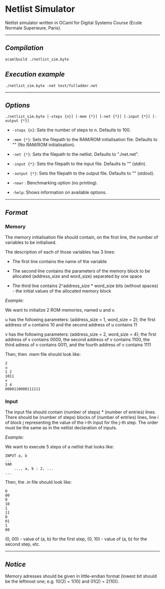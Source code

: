 # **Netlist Simulator** #

Netlist simulator written in OCaml for Digital Systems Course (Ecole Normale Superieure, Paris). 

---
## *Compilation* ##

`ocamlbuild ./netlist_sim.byte`

## *Execution example* ##

`./netlist_sim.byte -net test/fulladder.net`

---
## *Options* ##

`./netlist_sim.byte [-steps {n}] [-mem {*}] [-net {*}] [-input {*}] [-output {*}]`

- `-steps {n}`: Sets the number of steps to n. Defaults to 100.

- `-mem {*}`: Sets the filepath to the RAM/ROM initialisation file. Defaults to "" (No RAM/ROM initialisation).

- `-net {*}`: Sets the filepath to the netlist. Defaults to "./net.net".

- `-input {*}`: Sets the filepath to the input file. Defaults to "" (stdin).

- `-output {*}`: Sets the filepath to the output file. Defaults to "" (stdout).

- `-nowr` : Benchmarking option (no printing).

- `-help`: Shows information on available options.

---
## *Format* ##

### Memory ###

The memory initialisation file should contain, on the first line, the number of variables to be initialised. 

The description of each of those variables has 3 lines:

- The first line contains the name of the variable

- The second line contains the parameters of the memory block to be allocated (address_size and word_size) separated by one space

- The third line contains 2^address_size * word_size bits (without spaces) - the initial values of the allocated memory block

*Example:*

We want to initialize 2 ROM memories, named u and v. 

u has the following parameters: (address_size = 1, word_size = 2); the first address of u contains 10 and the second address of u contains 11

v has the following parameters: (address_size = 2, word_size = 4); the first address of v contains 0000, the second address of v contains 1100, the third adress of v contains 0011, and the fourth address of v contains 1111

Then, then .mem file should look like:

```
2
u
1 2
1011
v
2 4
0000110000111111
```

### Input ###

The input file should contain (number of steps) * (number of entries) lines. There should be (number of steps) blocks of (number of entries) lines, line i of block j representing the value of the i-th input for the j-th step. The order must be the same as in the netlist declaration of inputs.

*Example:*

We want to execute 5 steps of a netlist that looks like:

```
INPUT a, b
...
VAR
    ..., a, b : 2, ...
...
```

Then, the .in file should look like:

```
0
00
0
10
1
11
0
01
1
00
```
(0, 00) - value of (a, b) for the first step, (0, 10) - value of (a, b) for the second step, etc.

---
## *Notice* ##

Memory adresses should be given in little-endian format (lowest bit should be the leftmost one; e.g. 10(2) = 1(10) and 01(2) = 2(10)).
